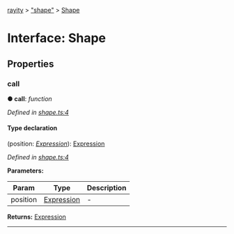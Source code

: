 [rayity](../README.md) > ["shape"](../modules/_shape_.md) > [Shape](../interfaces/_shape_.shape.md)



# Interface: Shape


## Properties
<a id="call"></a>

###  call

**●  call**:  *function* 

*Defined in [shape.ts:4](https://github.com/gribbet/rayity/blob/afedd20/src/shape.ts#L4)*


#### Type declaration
(position: *[Expression](_expression_.expression.md)*): [Expression](_expression_.expression.md)


*Defined in [shape.ts:4](https://github.com/gribbet/rayity/blob/afedd20/src/shape.ts#L4)*



**Parameters:**

| Param | Type | Description |
| ------ | ------ | ------ |
| position | [Expression](_expression_.expression.md)   |  - |





**Returns:** [Expression](_expression_.expression.md)






___


